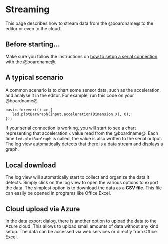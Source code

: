 # Streaming

This page describes how to stream data from the @boardname@ to the editor or even to the cloud.

## Before starting...

Make sure you follow the instructions on [how to setup a serial connection](/device/serial) with the @boardname@. 

## A typical scenario

A common scenario is to chart some sensor data, such as the acceleration, and analyse it in the editor. 
For example, run this code on your @boardname@.

```blocks
basic.forever(() => {
   led.plotBarGraph(input.acceleration(Dimension.X), 0);
});
```

If your serial connection is working, you will start to see a chart representing that acceleration ``x`` value read from the @boardname@.
Each time ``led.plotBarGraph`` is called, the value is also written to the serial output. The log view automatically detects 
that there is a data stream and displays a graph.

## Local download

The log view will automatically start to collect and organize the data it detects. Simply click on the log view to open the various options
to export the data. The simplest option is to download the data as a **CSV file**. This file can easily be opened in programs like Office Excel.

## Cloud upload via Azure

In the data export dialog, there is another option to upload the data to the Azure cloud. This allows to upload small amounts of data 
without any kind setup. The data can be accessed via web services or directly from Office Excel.